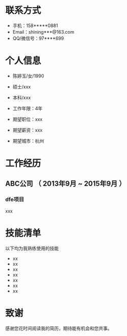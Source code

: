 # 联系方式

- 手机：158*****0881
- Email：shining***@163.com
- QQ/微信号：97****699

# 个人信息

 - 陈婷玉/女/1990 
 - 硕士/xxx
 - 本科/xxx
 - 工作年限：4年

 - 期望职位：xxx
 - 期望薪资：xxx
 - 期望城市：杭州

# 工作经历
## ABC公司 （ 2013年9月 ~ 2015年9月 ）
### dfe项目 
xxx

# 技能清单

以下均为我熟练使用的技能

- xx
- xx
- xx
- xx
- xx
- xx
- xx

# 致谢
感谢您花时间阅读我的简历，期待能有机会和您共事。
